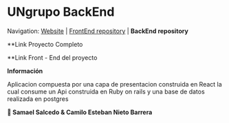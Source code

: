 # UNgrupo BackEnd 

Navigation: [Website][1] | [FrontEnd repository][2] | **BackEnd repository**

  **Link Proyecto Completo
  
  [1]: https://github.com/UNgrupo
  
  **Link Front - End del proyecto
  
  [2]: https://github.com/UNgrupo/Front-End
  
  **Información**
  
  Aplicacion compuesta por una capa de presentacion construida en React
  la cual consume un Api construida en Ruby on rails y una base de datos realizada en postgres



**🔨
Samael Salcedo & Camilo Esteban Nieto Barrera**



